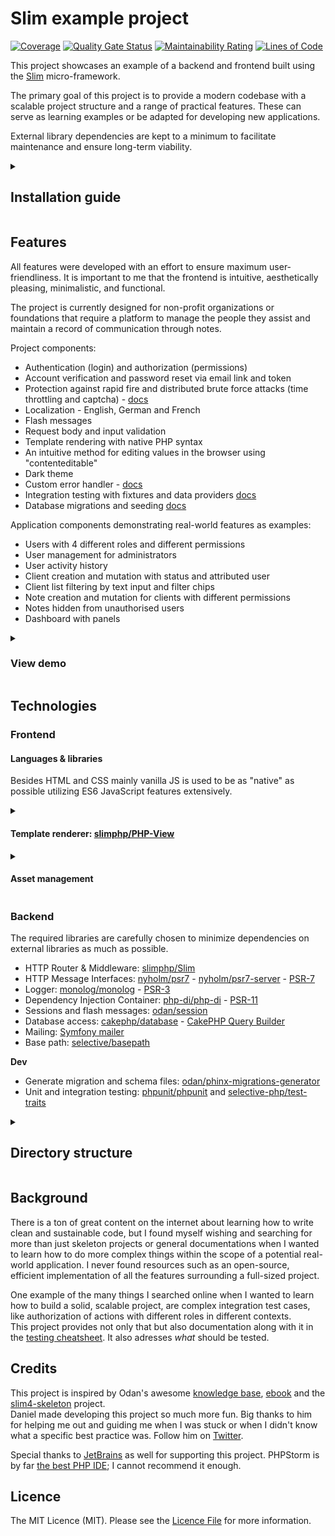 # Slim example project

[![Coverage](https://sonarcloud.io/api/project_badges/measure?project=samuelgfeller_slim-example-project&metric=coverage)](https://sonarcloud.io/summary/new_code?id=samuelgfeller_slim-example-project)
[![Quality Gate Status](https://sonarcloud.io/api/project_badges/measure?project=samuelgfeller_slim-example-project&metric=alert_status)](https://sonarcloud.io/summary/new_code?id=samuelgfeller_slim-example-project)
[![Maintainability Rating](https://sonarcloud.io/api/project_badges/measure?project=samuelgfeller_slim-example-project&metric=sqale_rating)](https://sonarcloud.io/summary/new_code?id=samuelgfeller_slim-example-project)
[![Lines of Code](https://sonarcloud.io/api/project_badges/measure?project=samuelgfeller_slim-example-project&metric=ncloc)](https://sonarcloud.io/summary/new_code?id=samuelgfeller_slim-example-project)

This project showcases an example of a backend and frontend built using the
[Slim](https://www.slimframework.com/) micro-framework.  

The primary goal of this project is to provide a modern codebase with a scalable project structure and 
a range of practical features. These can serve as learning examples or be adapted for developing new 
applications. 

External library dependencies are kept to a minimum to facilitate maintenance and ensure long-term viability.


<details>
  <summary><h2>Installation guide</h2></summary>

In order to install and run this project, you need to have PHP, Composer, and a MariaDB or MySQL server 
installed and running on your machine.

### 1. Create project

Navigate to the directory you want to create the project in and run 
the following command, replacing `[project-name]` with the desired name for your project:
```bash
composer create-project samuelgfeller/slim-example-project [project-name]
```
This will create a new directory with the specified name and install all necessary dependencies.

Alternatively, you can use GitHub's 
[Use this template](https://docs.github.com/en/repositories/creating-and-managing-repositories/creating-a-repository-from-a-template)
feature to quickly create a repository with the code of this project. 
Checkout this repository in your preferred IDE before proceeding.

### 2. Set up the database
After opening the project in your IDE, rename the file `config/local/nv.example.php` to `env.php` 
and fill in your database credentials.  

Then, create your database and update the `config/local/env.dev.php` file with the name of your 
database, like this:
```php
$settings['db']['database'] = 'my_database_name';
```
After that, create a separate test database and update the `config/local/env.test.php` file with its
name. The name must contain the word "test" as a safety measure to prevent accidentally truncating 
the development database:
```php
$settings['db']['database'] = 'my_database_name_test';
```

### 3. Run migrations
Open the terminal in the project's root directory and run the following command to create the necessary 
tables for the project:
```bash
composer migrate
```

### 4. Insert data
You can choose to insert only the minimal amount of data required for the app to function, or also 
include some dummy example data.

To insert both minimal and dummy data, run:
```bash
composer seed
```

To insert only the minimal data, run:
```bash
composer seed:minimal
```

### 5. Update GitHub workflows

**Deployment**   
If you are not planning on 
deploying your app at this time, delete or comment out the contents of the 
`.github/workflows/master.yml` file.  
  
To deploy your app, update the `.github/workflows/master.yml` file according to your needs and 
add your server's credentials to GitHub's 
[Actions secrets](https://docs.github.com/en/actions/security-guides/encrypted-secrets).

**Build testing**   
To run the project's tests automatically when pushing, update the 
`.github/workflows/develop.yml` file.   
**Replace the matrix value "test-database" `slim_example_project_test` with the name of 
your test database** as specified in `config/local/env.test.php`.
If you are not using SonarCloud, remove the "SonarCloud Scan" step from the workflow.

### Done!
That's it! Your project should now be fully set up and ready to use.  
You can serve it locally by running `php -S localhost:8080 -t public/` in the project's root 
directory and share it on a version control such as GitHub.

If you notice anything and have a suggestion, please let me know in the 
[feedback issue](https://github.com/samuelgfeller/slim-example-project/issues/1).

</details>


## Features
All features were developed with an effort to ensure maximum user-friendliness. 
It is important to me that the frontend is intuitive, aesthetically pleasing, minimalistic, and functional.

The project is currently designed for non-profit organizations or foundations that require a platform 
to manage the people they assist and maintain a record of communication through notes.

Project components:
* Authentication (login) and authorization (permissions)
* Account verification and password reset via email link and token
* Protection against rapid fire and distributed brute force attacks (time throttling and
  captcha) - [docs](https://github.com/samuelgfeller/slim-example-project/blob/master/docs/security-concept.md)
* Localization - English, German and French
* Flash messages
* Request body and input validation
* Template rendering with native PHP syntax
* An intuitive method for editing values in the browser using "contenteditable"
* Dark theme
* Custom error handler - [docs](https://github.com/samuelgfeller/slim-example-project/blob/master/docs/error-handling.md)
* Integration testing with fixtures and data providers [docs](https://github.com/samuelgfeller/slim-example-project/blob/master/docs/testing/testing-cheatsheet.md)
* Database migrations and seeding [docs](https://github.com/samuelgfeller/slim-example-project/blob/master/docs/cheatsheet.md#database-migrations)

Application components demonstrating real-world features as examples:
* Users with 4 different roles and different permissions
* User management for administrators
* User activity history
* Client creation and mutation with status and attributed user
* Client list filtering by text input and filter chips
* Note creation and mutation for clients with different permissions
* Notes hidden from unauthorised users 
* Dashboard with panels

<details>
  <summary><h3>View demo</h3></summary>

Link: [demo.slim-example-project.samuel-gfeller.ch](https://demo.slim-example-project.samuel-gfeller.ch)  
Usernames: `admin@user.com`, `managing-advisor@user.com`, `advisor@user.com`, `newcomer@user.com`  
Password: 12345678  
The database is reset every hour.

</details>

## Technologies

### Frontend

#### Languages & libraries

Besides HTML and CSS mainly vanilla JS is used to be as "native" as possible utilizing ES6 
JavaScript features extensively.

<details>
  <summary><h4>Template renderer: <a href="https://github.com/slimphp/PHP-View">slimphp/PHP-View</a></h4></summary>

Advantages: 
* Native PHP syntax 
* Very lightweight  
* Easy text translation

Disadvantages:
* The package is much less popular than twig which means that it may be less maintained, has limited documentation, 
and may have limited features (in terms of tools, not syntax)    
* Output strings have to be escaped manually to be protected against XSS attacks   

The fact that the package is less commonly used and potentially less well maintained isn't too concerning 
because it is relatively simple and doesn't involve a lot of code, unlike Twig which creates its own syntax. 
As a result, it requires less maintenance.  

Since it uses native PHP syntax, limited documentation is acceptable, and the "lack" of features can 
be addressed with the help of a middleware (`PhpViewExtensionMiddleware.php`).  

For the XSS protection, strings can be escaped anywhere in the project using the global function `html()`.

</details>

<details>
  <summary><h4>Asset management</h4></summary>

Hard-coding asset paths in templates is not recommended mainly because of the versioning issue. 
Since browsers cache assets to avoid repeated loading, when a JS or CSS file is updated, it is 
important to signal the browser to fetch the latest version by appending a GET parameter to the 
asset link (e.g. `?v=1.0.0`).  
The version from the config file `default.php` key `['deployment']['version']` is used.

**Include JS and CSS files**  
At the beginning of each template file, the list of required stylesheets, JS scripts and 
JS modules are added as attributes to the `PhpRenderer` (`$this` in the template file):  
```php
// CSS
$this->addAttribute('css', ['assets/general/page-component/form/form.css',]);  
// JS
$this->addAttribute('js', ['assets/error/error.js',]);  
// JS module
$this->addAttribute('jsModules', ['assets/general/dark-mode/dark-mode.js',]);  
```

They are then added to the HTML in `layout.php` with the current version number. 

**JS modules included via import**  
One of the remarkable aspects of ES6 is the `import` statement, as it simplifies the utilization 
of code from other JavaScript files without the need for explicit requirement in the template.   
To address the versioning issue, the script `JsImportVersionAdder.php` 
(called in `PhpViewExtensionMiddleware.php`) traverses through all JavaScript files and updates
the version GET parameter in the import statements.   
So after a version bump in the config file,
it is important to load any page (doesn't matter which one) on the development machine before 
pushing / deploying in order for every JS module to be updated.  
`JsImportVersionAdder.php` is disabled in production since the deployed files are supposed to 
contain the correct versioning information in their import declarations already.

**Other asset paths**  
Image and other paths are directly linked in the templates' tag (e.g. `<img src="">`), and in certain IDEs like PHPStorm, 
the `public/` directory can be marked as Resource Root, enabling automatic path auto-completion.   
The base path is always the public directory.

When an asset is refactored (renamed or moved), the path is automatically updated wherever the 
IDE recognizes the asset path. This functionality works when linking to assets directly in the 
HTML `src` or `href` tag, but unfortunately, it does not apply when they are added via the 
PHP `addAttribute` function.   
Until we can explicitly indicate to the IDE that a specific string represents a path, we have to manually 
modify these paths when refactoring JS/CSS files.


</details>

### Backend
The required libraries are carefully chosen to minimize dependencies on external libraries as much as possible.

* HTTP Router & Middleware: [slimphp/Slim](https://github.com/slimphp/Slim)
* HTTP Message Interfaces: [nyholm/psr7](https://github.com/Nyholm/psr7) - [nyholm/psr7-server](https://github.com/Nyholm/psr7-server) - [PSR-7](https://www.php-fig.org/psr/psr-7/)
* Logger: [monolog/monolog](https://github.com/Seldaek/monolog) - [PSR-3](https://www.php-fig.org/psr/psr-3/)
* Dependency Injection Container: [php-di/php-di](https://github.com/PHP-DI/PHP-DI) -
[PSR-11](https://www.php-fig.org/psr/psr-11/)
* Sessions and flash messages: [odan/session](https://github.com/odan/session)
* Database access: [cakephp/database](https://github.com/cakephp/database) - [CakePHP Query Builder](https://book.cakephp.org/4/en/orm/query-builder.html)
* Mailing: [Symfony mailer](https://symfony.com/doc/current/mailer.html)
* Base path: [selective/basepath](https://github.com/selective-php/basepath)

**Dev**
* Generate migration and schema files: [odan/phinx-migrations-generator](https://github.com/odan/phinx-migrations-generator)
* Unit and integration testing: [phpunit/phpunit](https://github.com/sebastianbergmann/phpunit) 
and [selective-php/test-traits](https://github.com/selective-php/test-traits)

<details>
  <summary><h2>Directory structure</h2></summary>

Inspiration for this project were
[odan/slim4-skeleton](https://odan.github.io/slim4-skeleton/) and
[slimphp/Slim-Skeleton](https://github.com/slimphp/Slim-Skeleton), and I did my best to stick to the
[SOLID](https://www.digitalocean.com/community/conceptual-articles/s-o-l-i-d-the-first-five-principles-of-object-oriented-design)
principles.

The folder structure adheres to the [Standard PHP Package Skeleton](https://github.com/php-pds/skeleton).

```
-- config // contains configuration files
-- public
   -- assets // images, videos, stylesheets, scripts, fonts, audio files
-- resources
   -- migrations // database migrations
   -- schema // database table creation schema
   -- seeds // database seed data
-- src
   -- Application // top layer, contains action classes, middlewares, error handler, responder
   -- Domain // includes business logic / service classes
   -- Infrastructure // database access / manipulation / repository classes 
   -- Common // generic helper classes 
-- templates
   -- layout // html layout with nav menu, page structure
   -- // template files (.html.php) for each module 
-- tests
   -- Integration // integration tests
      -- // action class testing which test all layers
   -- Unit // unit tests
      -- // domain service class testing
   -- Fixture // database content to be added as preparation in test db for integration tests
   -- Provider // data provider to run the same test cases with different data
   -- Traits // utility traits (test setup, database connection, helpers)
```
</details>

## Background 
There is a ton of great content on the internet about learning how to write clean and sustainable code,
but I found myself wishing and searching for more than just skeleton projects or general documentations 
when I wanted to learn how to do more complex things within the scope of a potential real-world application.
I never found resources such as an open-source, efficient implementation of all the features surrounding a 
full-sized project.   

One example of the many things I searched online when I wanted to learn how to build a solid, scalable project, 
are complex integration test cases, 
like authorization of actions with different roles in different contexts.   
This project provides not only that but also documentation along with it in the
[testing cheatsheet](https://github.com/samuelgfeller/slim-example-project/blob/master/docs/testing/testing-cheatsheet.md).
It also adresses _what_ should be tested.

## Credits

This project is inspired by Odan's awesome
[knowledge base](https://odan.github.io/), 
[ebook](https://odan.github.io/2022/07/02/slim4-ebook-online.html)
and the [slim4-skeleton](https://odan.github.io/slim4-skeleton/) project.  
Daniel made developing this project so much more fun. Big thanks to him for helping me out and guiding me 
when I was stuck or when I didn't know what a specific best practice was. 
Follow him on [Twitter](https://twitter.com/dopitz).

Special thanks to [JetBrains](https://jb.gg/OpenSource) as well for supporting this project.
PHPStorm is by far [the best PHP IDE](https://www.cloudways.com/blog/top-ide-and-code-editors-php-development/);
I cannot recommend it enough.

## Licence

The MIT Licence (MIT). Please
see the [Licence File](https://github.com/samuelgfeller/slim-example-project/blob/master/LICENCE.txt) 
for more information.
